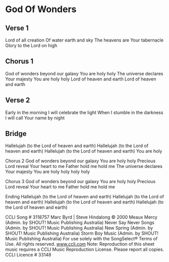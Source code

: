 # God Of Wonders


## Verse 1
Lord of all creation
Of water earth and sky
The heavens are Your tabernacle
Glory to the Lord on high


## Chorus 1
God of wonders beyond our galaxy
You are holy holy
The universe declares Your majesty
You are holy holy
Lord of heaven and earth
Lord of heaven and earth


## Verse 2
Early in the morning
I will celebrate the light
When I stumble in the darkness
I will call Your name by night


## Bridge
Hallelujah (to the Lord of heaven and earth)
Hallelujah (to the Lord of heaven and earth)
Hallelujah (to the Lord of heaven and earth)
You are holy


Chorus 2
God of wonders beyond our galaxy
You are holy holy
Precious Lord reveal Your heart to me
Father hold me hold me
The universe declares Your majesty
You are holy holy holy holy


Chorus 3
God of wonders beyond our galaxy
You are holy holy
Precious Lord reveal Your heart to me
Father hold me hold me


Ending
Hallelujah (to the Lord of heaven and earth)
Hallelujah (to the Lord of heaven and earth)
Hallelujah (to the Lord of heaven and earth)
Hallelujah (to the Lord of heaven and earth)

CCLI Song # 3118757
Marc Byrd | Steve Hindalong
© 2000 Meaux Mercy (Admin. by SHOUT! Music Publishing Australia)
Never Say Never Songs (Admin. by SHOUT! Music Publishing Australia)
New Spring (Admin. by SHOUT! Music Publishing Australia)
Storm Boy Music (Admin. by SHOUT! Music Publishing Australia)
For use solely with the SongSelect® Terms of Use. All rights reserved. www.ccli.com
Note: Reproduction of this sheet music requires a CCLI Music Reproduction License.  Please report all copies.
CCLI Licence # 33148
